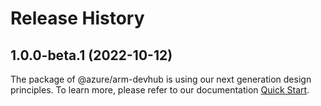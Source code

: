 # Release History
    
## 1.0.0-beta.1 (2022-10-12)

The package of @azure/arm-devhub is using our next generation design principles. To learn more, please refer to our documentation [Quick Start](https://aka.ms/js-track2-quickstart).

